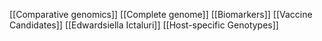 [[Comparative genomics]]
[[Complete genome]]
[[Biomarkers]]
[[Vaccine Candidates]]
[[Edwardsiella Ictaluri]]
[[Host-specific Genotypes]]
